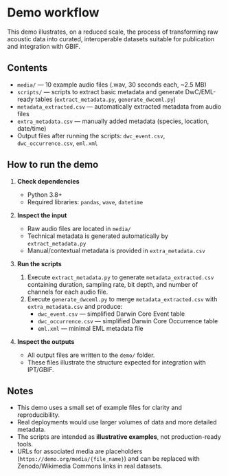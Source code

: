 # Demo workflow

This demo illustrates, on a reduced scale, the process of transforming raw acoustic data into curated, interoperable datasets suitable for publication and integration with GBIF.

## Contents

- `media/` — 10 example audio files (.wav, 30 seconds each, ~2.5 MB)
- `scripts/` — scripts to extract basic metadata and generate DwC/EML-ready tables (`extract_metadata.py`, `generate_dwceml.py`)
- `metadata_extracted.csv` — automatically extracted metadata from audio files
- `extra_metadata.csv` — manually added metadata (species, location, date/time)
- Output files after running the scripts: `dwc_event.csv`, `dwc_occurrence.csv`, `eml.xml`

## How to run the demo

1. **Check dependencies**
   - Python 3.8+
   - Required libraries: `pandas`, `wave`, `datetime`

2. **Inspect the input**
   - Raw audio files are located in `media/`
   - Technical metadata is generated automatically by `extract_metadata.py`
   - Manual/contextual metadata is provided in `extra_metadata.csv`

3. **Run the scripts**
   1. Execute `extract_metadata.py` to generate `metadata_extracted.csv` containing duration, sampling rate, bit depth, and number of channels for each audio file.
   2. Execute `generate_dwceml.py` to merge `metadata_extracted.csv` with `extra_metadata.csv` and produce:
      - `dwc_event.csv` — simplified Darwin Core Event table
      - `dwc_occurrence.csv` — simplified Darwin Core Occurrence table
      - `eml.xml` — minimal EML metadata file

4. **Inspect the outputs**
   - All output files are written to the `demo/` folder.
   - These files illustrate the structure expected for integration with IPT/GBIF.

## Notes

- This demo uses a small set of example files for clarity and reproducibility.
- Real deployments would use larger volumes of data and more detailed metadata.
- The scripts are intended as **illustrative examples**, not production-ready tools.
- URLs for associated media are placeholders (`https://demo.org/media/{file_name}`) and can be replaced with Zenodo/Wikimedia Commons links in real datasets.

